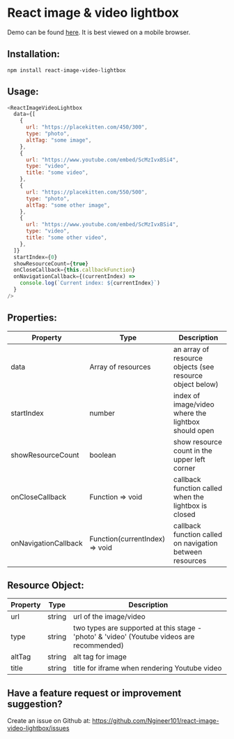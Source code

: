 # React image & video lightbox

Demo can be found <a href="https://ngineer101.github.io/react-image-video-lightbox">here</a>. It is best viewed on a mobile browser.

## Installation:

```npm
npm install react-image-video-lightbox
```

## Usage:

```javascript
<ReactImageVideoLightbox
  data={[
    {
      url: "https://placekitten.com/450/300",
      type: "photo",
      altTag: "some image",
    },
    {
      url: "https://www.youtube.com/embed/ScMzIvxBSi4",
      type: "video",
      title: "some video",
    },
    {
      url: "https://placekitten.com/550/500",
      type: "photo",
      altTag: "some other image",
    },
    {
      url: "https://www.youtube.com/embed/ScMzIvxBSi4",
      type: "video",
      title: "some other video",
    },
  ]}
  startIndex={0}
  showResourceCount={true}
  onCloseCallback={this.callbackFunction}
  onNavigationCallback={(currentIndex) =>
    console.log(`Current index: ${currentIndex}`)
  }
/>
```

## Properties:

| Property             | Type                           | Description                                              |
| -------------------- | ------------------------------ | -------------------------------------------------------- |
| data                 | Array of resources             | an array of resource objects (see resource object below) |
| startIndex           | number                         | index of image/video where the lightbox should open      |
| showResourceCount    | boolean                        | show resource count in the upper left corner             |
| onCloseCallback      | Function => void               | callback function called when the lightbox is closed     |
| onNavigationCallback | Function(currentIndex) => void | callback function called on navigation between resources |

## Resource Object:

| Property | Type   | Description                                                                                |
| -------- | ------ | ------------------------------------------------------------------------------------------ |
| url      | string | url of the image/video                                                                     |
| type     | string | two types are supported at this stage - 'photo' & 'video' (Youtube videos are recommended) |
| altTag   | string | alt tag for image                                                                          |
| title    | string | title for iframe when rendering Youtube video                                              |

## Have a feature request or improvement suggestion?

Create an issue on Github at: https://github.com/Ngineer101/react-image-video-lightbox/issues
